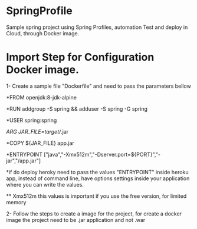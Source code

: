 # SpringProfile
Sample spring project using Spring Profiles, automation Test and deploy in Cloud, through Docker image. 

# Import Step for Configuration Docker image. 

1- Create a sample file "Dockerfile" and need to pass the parameters bellow

*FROM openjdk:8-jdk-alpine

*RUN addgroup -S spring && adduser -S spring -G spring

*USER spring:spring

*ARG JAR_FILE=target/*.jar

*COPY ${JAR_FILE} app.jar

*ENTRYPOINT ["java","-Xmx512m","-Dserver.port=${PORT}","-jar","/app.jar"]

*if do deploy heroky need to pass the values "ENTRYPOINT" inside heroku app, instead of command line, have options settings inside your application where you can write the values.

** Xmx512m this values is important if you use the free version, for limited memory 

2- Follow the steps to create a image for the project, for create a docker image the project need to be .jar application and not .war 
